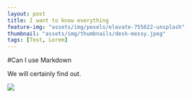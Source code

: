 ```yaml
---
layout: post
title: I want to know everything
feature-img: "assets/img/pexels/elevate-755022-unsplash"
thumbnail: "assets/img/thumbnails/desk-messy.jpeg"
tags: [Test, Lorem]
---
```




#Can I use Markdown

We will certainly find out.

![](https://unsplash.com/photos/iqHHaTNF3BI)
